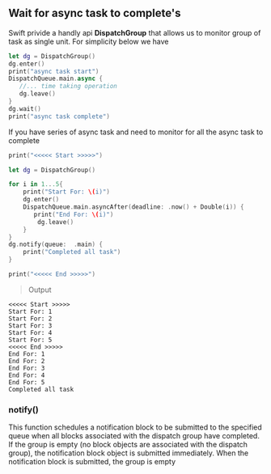 
## Wait for async task to complete's

Swift privide a handly api **DispatchGroup** that allows us to  monitor group of task as single unit.
For simplicity below we have


 ```swift
let dg = DispatchGroup()
dg.enter()
print("async task start")
DispatchQueue.main.async {
    //... time taking operation
    dg.leave()
}
dg.wait()
print("async task complete")
```

If you have series of async task and need to monitor for all the async task to complete
```swift
print("<<<<< Start >>>>>")

let dg = DispatchGroup()

for i in 1...5{
    print("Start For: \(i)")
    dg.enter()
    DispatchQueue.main.asyncAfter(deadline: .now() + Double(i)) {
       print("End For: \(i)")
        dg.leave()
    }
}
dg.notify(queue:  .main) {
    print("Completed all task")
}

print("<<<<< End >>>>>")
```

> Output

```
<<<<< Start >>>>>
Start For: 1
Start For: 2
Start For: 3
Start For: 4
Start For: 5
<<<<< End >>>>>
End For: 1
End For: 2
End For: 3
End For: 4
End For: 5
Completed all task
```

### notify()
This function schedules a notification block to be submitted to the specified queue when all blocks associated with the 
dispatch group have completed. If the group is empty (no block objects are associated with the dispatch group), the 
notification block object is submitted immediately. When the notification block is submitted, the group is empty
